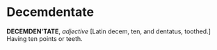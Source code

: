 # Decemdentate

**DECEMDEN'TATE**, _adjective_ \[Latin decem, ten, and dentatus, toothed.\] Having ten points or teeth.